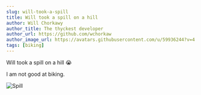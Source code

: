 ```yaml
---
slug: will-took-a-spill
title: Will took a spill on a hill
author: Will Chorkawy
author_title: The thyckest developer
author_url: https://github.com/wchorkaw
author_image_url: https://avatars.githubusercontent.com/u/59936244?v=4
tags: [biking]
---
```


Will took a spill on a hill :sob:

<!--truncate-->

I am not good at biking.

![Spill](/img/blog/spill.jpeg)
